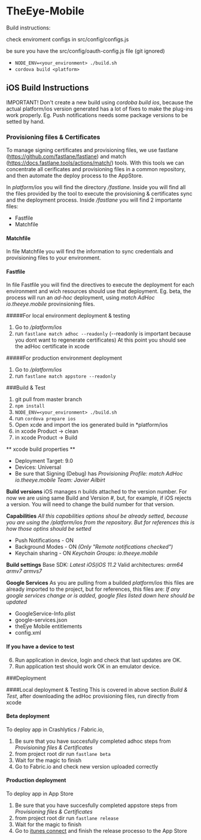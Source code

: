 # TheEye-Mobile

Build instructions:

check enviroment configs in src/config/configs.js

be sure you have the src/config/oauth-config.js file (git ignored)

* `NODE_ENV=<your_environment> ./build.sh`
* `cordova build <platform>`



## iOS Build Instructions

IMPORTANT! Don't create a new build using *cordoba build ios*, because the actual platform/ios version generated has a lot of fixes to 
make the plug-ins work properly. Eg. Push notifications needs some package versions to be setted by hand.


### Provisioning files & Certificates
To manage signing certificates and provisioning files, we use fastlane (https://github.com/fastlane/fastlane) and match (https://docs.fastlane.tools/actions/match/) tools. With this tools we can concentrate all cerificates and provisioning files in a common repository, and then automate the deploy process to the AppStore.

In *platform/ios* you will find the directory */fastlane*. Inside you will find all the files provided by the tool to execute the provisioning & certificates sync and the deployment process.
Inside */fastlane* you will find 2 importante files:
+ Fastfile
+ Matchfile

#### Matchfile
In file Matchfile you will find the information to sync credentials and provisioning files to your environment.


#### Fastfile
In file Fastfile you will find the directives to execute the deployment for each environment and wich resources should use that deployment.
Eg. beta, the process will run an *ad-hoc* deployment, using  *match AdHoc io.theeye.mobile* provinsioning files.


#####For local environment deployment & testing
1. Go to */platform/ios*
2. run `fastlane match adhoc --readonly` (--readonly is important because you dont want to regenerate certificates)
At this point you should see the adHoc certificate in xcode 

#####For production environment deployment
1. Go to */platform/ios*
2. run `fastlane match appstore --readonly`


###Build & Test

1. git pull from master branch
2. `npm install`
3. `NODE_ENV=<your_environment> ./build.sh`
4. run `cordova prepare ios`
5. Open xcde and import the ios generated build in *platform/ios
6. in xcode Product -> clean
7. in xcode Product -> Build


** xcode build properties ** 
+ Deployment Target: 9.0
+ Devices: Universal
+ Be sure that Signing (Debug) has *Provisioning Profile: match AdHoc io.theeye.mobile* *Team: Javier Ailbirt* 

**Build versions**
iOS manages n builds attached to the version number. For now we are using same Build and Version #, but, for example, if iOS rejects a version. You will need to change the build number for that version.

**Capabilities**
*All this capabilities options shoul be already setted, because you are using the /platform/ios from the repository. But for references this is how those optins should be setted*

+ Push Notifications - ON
+ Background Modes - ON *(Only "Remote notifications checked")*
+ Keychain sharing - ON *Keychain Groups: io.theeye.mobile*

**Build settings**
Base SDK: *Latest iOS(iOS 11.2*
Valid architectures: *arm64 armv7 armvs7*


**Google Services**
As you are pulling from a builded *platform/ios* this files are already imported to the project, but for references, this files are:
*If any google services change or is added, google files listed down here should be updated*
+ GoogleService-Info.plist
+ google-services.json
+ theEye Mobile entitlements
+ config.xml


#### If you have a device to test
6. Run application in device, login and check that last updates are OK.
7. Run application test should work OK in an emulator device.


###Deployment

####Local deployment & Testing
This is covered in above section *Build & Test*, after downloading the adHoc provisioning files, run directly from xcode

#### Beta deployment
To deploy app in Crashlytics / Fabric.io,

1. Be sure that you have succesfully completed adhoc steps from *Provisioning files & Certificates*
2. from project root dir run `fastlane beta`
3. Wait for the magic to finish
4. Go to Fabric.io and check new version uploaded correctly


#### Production deployment
To deploy app in App Store

1. Be sure that you have succesfully completed appstore steps from *Provisioning files & Certificates*
2. from project root dir run `fastlane release`
3. Wait for the magic to finish
5. Go to [itunes connect](https://itunesconnect.apple.com/) and finish the release processo to the App Store 









